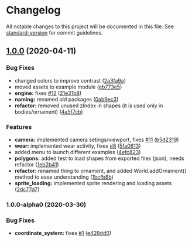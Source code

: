 # Changelog

All notable changes to this project will be documented in this file. See [standard-version](https://github.com/conventional-changelog/standard-version) for commit guidelines.

## [1.0.0](https://github.com/TocappGames/game2d/compare/v1.0.0-alpha0...v1.0.0) (2020-04-11)


### Bug Fixes

* changed colors to improve contrast ([2a3fa9a](https://github.com/TocappGames/game2d/commit/2a3fa9a))
* moved assets to example module ([eb773e5](https://github.com/TocappGames/game2d/commit/eb773e5))
* **engine:** fixes [#12](https://github.com/TocappGames/game2d/issues/12) ([21e31b8](https://github.com/TocappGames/game2d/commit/21e31b8))
* **naming:** renamed old packages ([0ab9ec3](https://github.com/TocappGames/game2d/commit/0ab9ec3))
* **refactor:** removed unused zIndex in shapes (it is used only in bodies/ornament) ([4a5f7cb](https://github.com/TocappGames/game2d/commit/4a5f7cb))


### Features

* **camera:** implemented camera setings/viewport, fixes [#11](https://github.com/TocappGames/game2d/issues/11) ([b5d2319](https://github.com/TocappGames/game2d/commit/b5d2319))
* **wear:** implemented wear activity, fixes [#8](https://github.com/TocappGames/game2d/issues/8) ([5fa0613](https://github.com/TocappGames/game2d/commit/5fa0613))
* added menu to launch different examples ([4efc823](https://github.com/TocappGames/game2d/commit/4efc823))
* **polygons:** added test to load shapes from exported files (json), needs refactor ([1eb2b41](https://github.com/TocappGames/game2d/commit/1eb2b41))
* **refactor:** renamed thing to ornament, and added World.addOrnament() method to ease understanding ([1bcfb8b](https://github.com/TocappGames/game2d/commit/1bcfb8b))
* **sprite_loading:** implemented sprite rendering and loading assets ([2dc77d7](https://github.com/TocappGames/game2d/commit/2dc77d7))



### 1.0.0-alpha0 (2020-03-30)


### Bug Fixes

* **coordinate_system:** fixes [#1](https://github.com/TocappGames/wearkit/issues/1) ([e428dd0](https://github.com/TocappGames/wearkit/commit/e428dd0))
